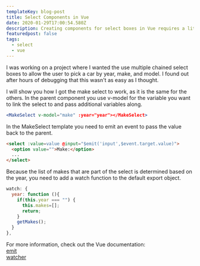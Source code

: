 ```yaml
---
templateKey: blog-post
title: Select Components in Vue
date: 2020-01-29T17:00:54.580Z
description: Creating components for select boxes in Vue requires a little more effort
featuredpost: false
tags:
  - select
  - vue
---
```

I was working on a project where I wanted the use multiple chained select boxes to allow the user to pick a car by year, make, and model. I found out after hours of debugging that this wasn't as easy as I thought.

I will show you how I got the make select to work, as it is the same for the others. In the parent component you use v-model for the variable you want to link the select to and pass additional variables along.
```jsx
<MakeSelect v-model="make" :year="year"></MakeSelect>
```

In the MakeSelect template you need to emit an event to pass the value back to the parent.
```html
<select :value=value @input="$emit('input',$event.target.value)">
  <option value="">Make:</option>
  ...
</select>
```

Because the list of makes that are part of the select is determined based on the year, you need to add a watch function to the default export object.
```js
watch: {
  year: function (){
    if(this.year === "") {
      this.makes=[];
      return;
    }
    getMakes();
  }
},
```

For more information, check out the Vue documentation:<br>
[emit](https://vuejs.org/v2/guide/components.html#Listening-to-Child-Components-Events)<br>
[watcher](https://vuejs.org/v2/guide/computed.html#Watchers)


